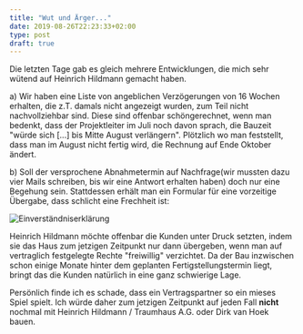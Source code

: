 ```yaml
---
title: "Wut und Ärger..."
date: 2019-08-26T22:23:33+02:00
type: post
draft: true
---
```


Die letzten Tage gab es gleich mehrere Entwicklungen, die mich sehr wütend auf Heinrich Hildmann gemacht haben.

  a) Wir haben eine Liste von angeblichen Verzögerungen von 16 Wochen erhalten, die z.T. damals nicht angezeigt wurden, zum Teil nicht nachvollziehbar sind. Diese sind offenbar schöngerechnet, wenn man bedenkt, dass der Projektleiter im Juli noch davon sprach, die Bauzeit "würde sich [...] bis Mitte August verlängern". Plötzlich wo man feststellt, dass man im August nicht fertig wird, die Rechnung auf Ende Oktober ändert.

  b) Soll der versprochene Abnahmetermin auf Nachfrage(wir mussten dazu vier Mails schreiben, bis wir eine Antwort erhalten haben) doch nur eine Begehung sein. Stattdessen erhält man ein Formular für eine vorzeitige Übergabe, dass schlicht eine Frechheit ist:

  ![Einverständniserklärung](/ek1.jpg)

  Heinrich Hildmann möchte offenbar die Kunden unter Druck setzten, indem sie das Haus zum jetzigen Zeitpunkt nur dann übergeben, wenn man auf vertraglich festgelegte Rechte "freiwillig" verzichtet. Da der Bau inzwischen schon einige Monate hinter dem geplanten Fertigstellungstermin liegt, bringt das die Kunden natürlich in eine ganz schwierige Lage. 

Persönlich finde ich es schade, dass ein Vertragspartner so ein mieses Spiel spielt. Ich würde daher zum jetzigen Zeitpunkt auf jeden Fall **nicht** nochmal mit Heinrich Hildmann / Traumhaus A.G. oder Dirk van Hoek bauen.